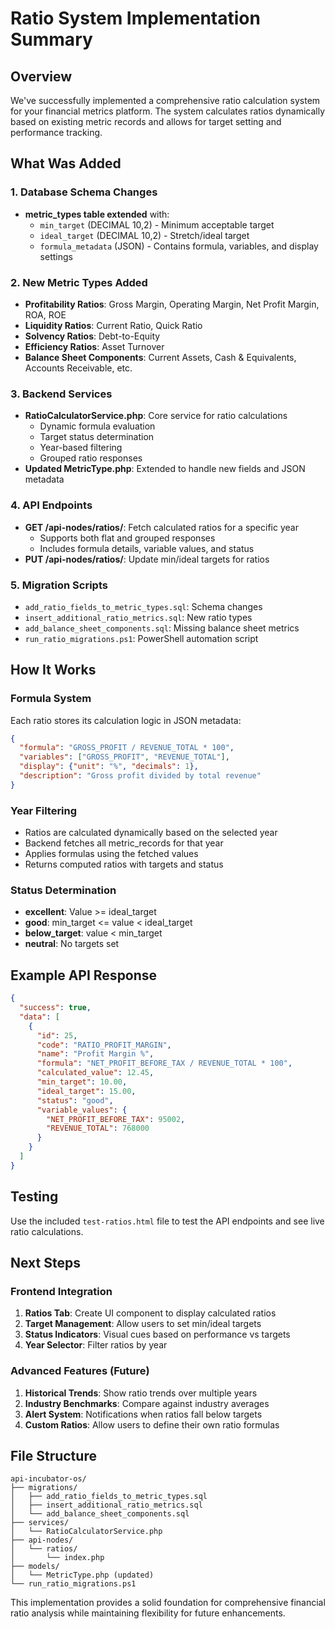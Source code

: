 # Ratio System Implementation Summary

## Overview
We've successfully implemented a comprehensive ratio calculation system for your financial metrics platform. The system calculates ratios dynamically based on existing metric records and allows for target setting and performance tracking.

## What Was Added

### 1. Database Schema Changes
- **metric_types table extended** with:
  - `min_target` (DECIMAL 10,2) - Minimum acceptable target
  - `ideal_target` (DECIMAL 10,2) - Stretch/ideal target
  - `formula_metadata` (JSON) - Contains formula, variables, and display settings

### 2. New Metric Types Added
- **Profitability Ratios**: Gross Margin, Operating Margin, Net Profit Margin, ROA, ROE
- **Liquidity Ratios**: Current Ratio, Quick Ratio
- **Solvency Ratios**: Debt-to-Equity
- **Efficiency Ratios**: Asset Turnover
- **Balance Sheet Components**: Current Assets, Cash & Equivalents, Accounts Receivable, etc.

### 3. Backend Services
- **RatioCalculatorService.php**: Core service for ratio calculations
  - Dynamic formula evaluation
  - Target status determination
  - Year-based filtering
  - Grouped ratio responses
- **Updated MetricType.php**: Extended to handle new fields and JSON metadata

### 4. API Endpoints
- **GET /api-nodes/ratios/**: Fetch calculated ratios for a specific year
  - Supports both flat and grouped responses
  - Includes formula details, variable values, and status
- **PUT /api-nodes/ratios/**: Update min/ideal targets for ratios

### 5. Migration Scripts
- `add_ratio_fields_to_metric_types.sql`: Schema changes
- `insert_additional_ratio_metrics.sql`: New ratio types
- `add_balance_sheet_components.sql`: Missing balance sheet metrics
- `run_ratio_migrations.ps1`: PowerShell automation script

## How It Works

### Formula System
Each ratio stores its calculation logic in JSON metadata:
```json
{
  "formula": "GROSS_PROFIT / REVENUE_TOTAL * 100",
  "variables": ["GROSS_PROFIT", "REVENUE_TOTAL"],
  "display": {"unit": "%", "decimals": 1},
  "description": "Gross profit divided by total revenue"
}
```

### Year Filtering
- Ratios are calculated dynamically based on the selected year
- Backend fetches all metric_records for that year
- Applies formulas using the fetched values
- Returns computed ratios with targets and status

### Status Determination
- **excellent**: Value >= ideal_target
- **good**: min_target <= value < ideal_target  
- **below_target**: value < min_target
- **neutral**: No targets set

## Example API Response
```json
{
  "success": true,
  "data": [
    {
      "id": 25,
      "code": "RATIO_PROFIT_MARGIN",
      "name": "Profit Margin %",
      "formula": "NET_PROFIT_BEFORE_TAX / REVENUE_TOTAL * 100",
      "calculated_value": 12.45,
      "min_target": 10.00,
      "ideal_target": 15.00,
      "status": "good",
      "variable_values": {
        "NET_PROFIT_BEFORE_TAX": 95002,
        "REVENUE_TOTAL": 768000
      }
    }
  ]
}
```

## Testing
Use the included `test-ratios.html` file to test the API endpoints and see live ratio calculations.

## Next Steps

### Frontend Integration
1. **Ratios Tab**: Create UI component to display calculated ratios
2. **Target Management**: Allow users to set min/ideal targets
3. **Status Indicators**: Visual cues based on performance vs targets
4. **Year Selector**: Filter ratios by year

### Advanced Features (Future)
1. **Historical Trends**: Show ratio trends over multiple years
2. **Industry Benchmarks**: Compare against industry averages
3. **Alert System**: Notifications when ratios fall below targets
4. **Custom Ratios**: Allow users to define their own ratio formulas

## File Structure
```
api-incubator-os/
├── migrations/
│   ├── add_ratio_fields_to_metric_types.sql
│   ├── insert_additional_ratio_metrics.sql
│   └── add_balance_sheet_components.sql
├── services/
│   └── RatioCalculatorService.php
├── api-nodes/
│   └── ratios/
│       └── index.php
├── models/
│   └── MetricType.php (updated)
└── run_ratio_migrations.ps1
```

This implementation provides a solid foundation for comprehensive financial ratio analysis while maintaining flexibility for future enhancements.
